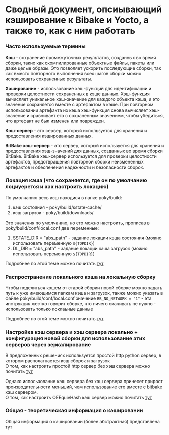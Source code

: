 # Сводный документ, опсиывающий кэширование к Bibake и Yocto, а также то, как с ним работать
### Часто используемые термины  
**Кэш** -  сохранение промежуточных результатов, созданных во время сборки, таких как скомпилированные объектные файлы, пакеты или даже целые образы. Это позволяет ускорить последующие сборки, так как вместо повторного выполнения всех шагов сборки можно использовать сохраненные результаты.    
  
**Хэширование** - использование хэш-функций для идентификации и проверки целостности сохраненных в кэше данных. Хэш-функция вычисляет уникальное хэш-значение для каждого объекта кэша, и это значение сохраняется вместе с артефактом в кэше. При повторном использовании артефакта из кэша хэш-функция снова вычисляет хэш-значение и сравнивает его с сохраненным значением, чтобы убедиться, что артефакт не был изменен или поврежден.     
  
**Кэш-сервер**  - это сервер, который используется для хранения и предоставления кэшированных данных.  
  
**BitBake** **хэш-сервер** - это сервер, который используется для хранения и предоставления хэш-значений для данных, созданных во время сборки BitBake. BitBake хэш-сервер используется для проверки целостности артефактов, предотвращения повторной сборки неизмененных артефактов и обеспечения надежности и безопасности сборок.  

### Локация кэша (что сохраняется, где он по умолчанию лоциуерется и как настроить локацию)
По умолчанию весь кэш находися в папке poky/build:
1) кэш состояния - poky/build/sstate-cache/
2) кэш загрузок - poky/build/downloads/

Это значения по умолчанию, но его можно настроить, прописав в poky/build/conf/local.conf две переменные:  
1) SSTATE_DIR = "abs_path" - задание локации кэша состояния (можно использовать переменную `${TOPDIR}`)
2) DL_DIR = "abs_path" - задание локации кэша загрузок (можно использовать переменную `${TOPDIR}`)

Подробнее по этой теме можно почитать [тут](./cache_locate.md)

### Распространение локального кэша на локальную сборку
Чтобы поделиться кэшем от старой сборки новой сборке можно задать путь к уже имеющимся папкам кэша и загрузок, также можно указать в файле poky/build/conf/local.conf значение `BB_NO_NETWORK = "1"` - эта инструкция жестко говорит сборке, что ничего скачивать не нужно - использовать только локлаьные данные 

Подробнее по этой теме можно почитать [тут](./local_cache_share.md)

### Настройка кэш сервера и хэш сервера локально + конфигурация новой сборки для использование этих серверов через зеркалирование
В предложенных решениях используется простой http python сервер, в котором располагнается кэш сборок и загрузок  
О том, как настроить простой http сервер без хэш сервера можно почитать [тут](./not_in_main.md)  

Однако использование кэш сервера без хэш сервера принесет прирост производительности меньший, чем использование его вместе с bitbake хэш сервером.  
О том, как настроить OEEquivHash кэш сервер можно почитать [тут](./not_in_main.md)  


### Общая - теоретическая информация о кэшировании
Общая информация о кэшировании (более абстрактная) представлена [тут](./yocto_cache.md)
